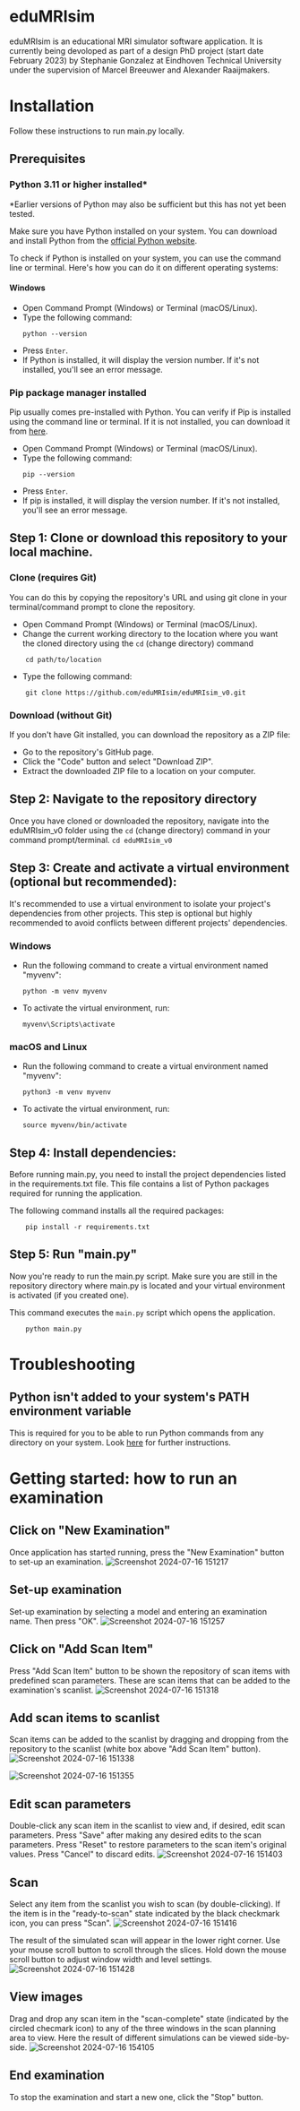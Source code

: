 # eduMRIsim

eduMRIsim is an educational MRI simulator software application. It is currently being devoloped as part of a design PhD project (start date February 2023) by Stephanie Gonzalez at Eindhoven Technical University under the supervision of Marcel Breeuwer and Alexander Raaijmakers. 

# Installation

Follow these instructions to run main.py locally. 

## Prerequisites
### Python 3.11 or higher installed*
*Earlier versions of Python may also be sufficient but this has not yet been tested. 

Make sure you have Python installed on your system. You can download and install Python from the [official Python website](https://www.python.org/downloads/). 

To check if Python is installed on your system, you can use the command line or terminal. Here's how you can do it on different operating systems:

#### Windows
   - Open Command Prompt (Windows) or Terminal (macOS/Linux).
   - Type the following command:
     ```
     python --version
     ```
   - Press `Enter`.
   - If Python is installed, it will display the version number. If it's not installed, you'll see an error message.




### Pip package manager installed
 Pip usually comes pre-installed with Python. You can verify if Pip is installed using the command line or terminal. If it is not installed, you can download it from [here](https://pypi.org/project/pip/). 

   - Open Command Prompt (Windows) or Terminal (macOS/Linux).
   - Type the following command:
     ```
     pip --version
     ```
   - Press `Enter`.
   - If pip is installed, it will display the version number. If it's not installed, you'll see an error message.

## Step 1: Clone or download this repository to your local machine. 

### Clone (requires Git)
You can do this by copying the repository's URL and using git clone in your terminal/command prompt to clone the repository. 
- Open Command Prompt (Windows) or Terminal (macOS/Linux).
- Change the current working directory to the location where you want the cloned directory using the `cd` (change directory) command
``` 
    cd path/to/location
```
- Type the following command:
```
    git clone https://github.com/eduMRIsim/eduMRIsim_v0.git
```

### Download (without Git)
If you don't have Git installed, you can download the repository as a ZIP file:

- Go to the repository's GitHub page.
- Click the "Code" button and select "Download ZIP".
- Extract the downloaded ZIP file to a location on your computer.


## Step 2: Navigate to the repository directory

Once you have cloned or downloaded the repository, navigate into the eduMRIsim_v0 folder using the `cd` (change directory) command in your command prompt/terminal.
    ```
    cd eduMRIsim_v0
    ```

## Step 3: Create and activate a virtual environment (optional but recommended):
It's recommended to use a virtual environment to isolate your project's dependencies from other projects. This step is optional but highly recommended to avoid conflicts between different projects' dependencies.

### Windows
   - Run the following command to create a virtual environment named "myvenv":
     ```
     python -m venv myvenv
     ```

   - To activate the virtual environment, run:
     ```
     myvenv\Scripts\activate
     ```

### macOS and Linux
   - Run the following command to create a virtual environment named "myvenv":
     ```
     python3 -m venv myvenv
     ```
   - To activate the virtual environment, run:
     ```
     source myvenv/bin/activate
     ```

## Step 4: Install dependencies:
Before running main.py, you need to install the project dependencies listed in the requirements.txt file. This file contains a list of Python packages required for running the application.

The following command installs all the required packages:
```
    pip install -r requirements.txt
```

## Step 5: Run "main.py"
Now you're ready to run the main.py script. Make sure you are still in the repository directory where main.py is located and your virtual environment is activated (if you created one).

This command executes the `main.py` script which opens the application.
```
    python main.py
```


# Troubleshooting

## Python isn't added to your system's PATH environment variable 
This is required for you to be able to run Python commands from any directory on your system. Look [here](https://realpython.com/add-python-to-path/) for further instructions.

# Getting started: how to run an examination

## Click on "New Examination"
Once application has started running, press the "New Examination" button to set-up an examination. 
![Screenshot 2024-07-16 151217](https://github.com/user-attachments/assets/5d521c7f-9b3c-434a-8264-a55affc751c3)

## Set-up examination
Set-up examination by selecting a model and entering an examination name. Then press "OK". 
![Screenshot 2024-07-16 151257](https://github.com/user-attachments/assets/272d9178-9425-48fe-858d-793e9d1de1a8)

## Click on "Add Scan Item"
Press "Add Scan Item" button to be shown the repository of scan items with predefined scan parameters. These are scan items that can be added to the examination's scanlist. 
![Screenshot 2024-07-16 151318](https://github.com/user-attachments/assets/79d2fafb-642c-4217-b509-ead9e1d1f42f)

## Add scan items to scanlist
Scan items can be added to the scanlist by dragging and dropping from the repository to the scanlist (white box above "Add Scan Item" button). 
![Screenshot 2024-07-16 151338](https://github.com/user-attachments/assets/504f2121-93df-4637-93b6-6c829b352a8a)

![Screenshot 2024-07-16 151355](https://github.com/user-attachments/assets/f7f4e296-9e99-4150-95ac-a75ae4d69c88)

## Edit scan parameters
Double-click any scan item in the scanlist to view and, if desired, edit scan parameters. Press "Save" after making any desired edits to the scan parameters. Press "Reset" to restore parameters to the scan item's original values. Press "Cancel" to discard edits. 
![Screenshot 2024-07-16 151403](https://github.com/user-attachments/assets/c423c550-0cfb-457c-8e4f-7e5ecd72f15b)

## Scan
Select any item from the scanlist you wish to scan (by double-clicking). If the item is in the "ready-to-scan" state indicated by the black checkmark icon, you can press "Scan". 
![Screenshot 2024-07-16 151416](https://github.com/user-attachments/assets/c191741d-aaea-4d55-9809-8a2dcf1e04c5)

The result of the simulated scan will appear in the lower right corner. Use your mouse scroll button to scroll through the slices. Hold down the mouse scroll button to adjust window width and level settings. 
![Screenshot 2024-07-16 151428](https://github.com/user-attachments/assets/bda92d18-fe51-4760-af47-50ae0b02931e)

## View images
Drag and drop any scan item in the "scan-complete" state (indicated by the circled checmark icon) to any of the three windows in the scan planning area to view. Here the result of different simulations can be viewed side-by-side. 
![Screenshot 2024-07-16 154105](https://github.com/user-attachments/assets/28c392a5-a08e-4aa3-873f-bf47b6e59d71)

## End examination
To stop the examination and start a new one, click the "Stop" button. 
